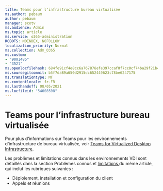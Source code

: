 ```yaml
---
title: Teams pour l’infrastructure bureau virtualisée
ms.author: pebaum
author: pebaum
manager: scotv
ms.audience: Admin
ms.topic: article
ms.service: o365-administration
ROBOTS: NOINDEX, NOFOLLOW
localization_priority: Normal
ms.collection: Adm_O365
ms.custom:
- "9001485"
- "3521"
ms.openlocfilehash: 684fe91cf4e8cc6a767878efe397ccaf0f7cc0cf74ba29f21b40d77c18a028f7
ms.sourcegitcommit: b5f7da89a650d2915dc652449623c78be6247175
ms.translationtype: MT
ms.contentlocale: fr-FR
ms.lasthandoff: 08/05/2021
ms.locfileid: "54008508"
---
```

# <a name="teams-for-virtualized-desktop-infrastructure"></a>Teams pour l’infrastructure bureau virtualisée

Pour plus d’informations sur Teams pour les environnements d’infrastructure de bureau virtualisée, voir [Teams for Virtualized Desktop Infrastructure](https://docs.microsoft.com/microsoftteams/teams-for-vdi).

Les problèmes et limitations connus dans les environnements VDI sont détaillés dans la section Problèmes connus et [limitations ](https://docs.microsoft.com/microsoftteams/teams-for-vdi#known-issues-and-limitations) du même article, qui inclut les rubriques suivantes :
 - Déploiement, installation et configuration du client
 - Appels et réunions